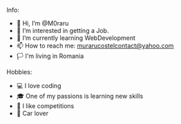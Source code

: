 Info:
 - 👋 Hi, I’m @M0raru  
 - 👀 I’m interested in getting a Job.
 - 🌱 I’m currently learning WebDevelopment
 - 📫 How to reach me: murarucostelcontact@yahoo.com
 - 🏳  I'm living in Romania
 
Hobbies:
 - 💻 I love coding
 - 🎓 One of my passions is learning new skills
 - 🚀 I like competitions
 - 🚗 Car lover

<!---
M0raru/M0raru is a ✨ special ✨ repository because its `README.md` (this file) appears on your GitHub profile.
You can click the Preview link to take a look at your changes.
--->
